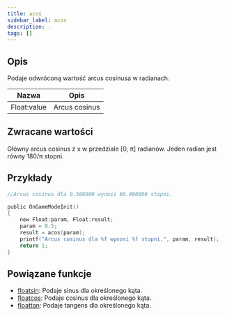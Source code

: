 ```yaml
---
title: acos
sidebar_label: acos
description: .
tags: []
---
```


<LowercaseNote />

## Opis

Podaje odwróconą wartość arcus cosinusa w radianach.

| Nazwa       | Opis          |
| ----------- | ------------- |
| Float:value | Arcus cosinus |

## Zwracane wartości

Główny arcus cosinus z x w przedziale [0, π] radianów. Jeden radian jest równy 180/π stopni.

## Przykłady

```c
//Arcus cosinus dla 0.500000 wynosi 60.000000 stopni.

public OnGameModeInit()
{
    new Float:param, Float:result;
    param = 0.5;
    result = acos(param);
    printf("Arcus cosinus dla %f wynosi %f stopni.", param, result);
    return 1;
}
```

## Powiązane funkcje

- [floatsin](floatsin): Podaje sinus dla określonego kąta.
- [floatcos](floatcos): Podaje cosinus dla określonego kąta.
- [floattan](floattan): Podaje tangens dla określonego kąta.
